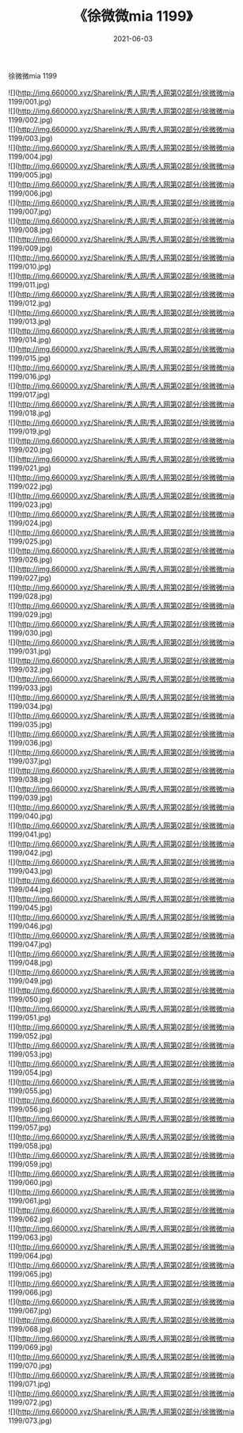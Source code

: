 ﻿---
layout: post
title:  《徐微微mia 1199》
date:   2021-06-03
img: http://img.660000.xyz/Sharelink/秀人网/秀人网第02部分/徐微微mia 1199/000.jpg
categories: [美女, 清纯, 唯美]
---

徐微微mia 1199

  ![](http://img.660000.xyz/Sharelink/秀人网/秀人网第02部分/徐微微mia 1199/001.jpg) <br> ![](http://img.660000.xyz/Sharelink/秀人网/秀人网第02部分/徐微微mia 1199/002.jpg) <br> ![](http://img.660000.xyz/Sharelink/秀人网/秀人网第02部分/徐微微mia 1199/003.jpg) <br> ![](http://img.660000.xyz/Sharelink/秀人网/秀人网第02部分/徐微微mia 1199/004.jpg) <br> ![](http://img.660000.xyz/Sharelink/秀人网/秀人网第02部分/徐微微mia 1199/005.jpg) <br> ![](http://img.660000.xyz/Sharelink/秀人网/秀人网第02部分/徐微微mia 1199/006.jpg) <br> ![](http://img.660000.xyz/Sharelink/秀人网/秀人网第02部分/徐微微mia 1199/007.jpg) <br> ![](http://img.660000.xyz/Sharelink/秀人网/秀人网第02部分/徐微微mia 1199/008.jpg) <br> ![](http://img.660000.xyz/Sharelink/秀人网/秀人网第02部分/徐微微mia 1199/009.jpg) <br> ![](http://img.660000.xyz/Sharelink/秀人网/秀人网第02部分/徐微微mia 1199/010.jpg) <br> ![](http://img.660000.xyz/Sharelink/秀人网/秀人网第02部分/徐微微mia 1199/011.jpg) <br> ![](http://img.660000.xyz/Sharelink/秀人网/秀人网第02部分/徐微微mia 1199/012.jpg) <br> ![](http://img.660000.xyz/Sharelink/秀人网/秀人网第02部分/徐微微mia 1199/013.jpg) <br> ![](http://img.660000.xyz/Sharelink/秀人网/秀人网第02部分/徐微微mia 1199/014.jpg) <br> ![](http://img.660000.xyz/Sharelink/秀人网/秀人网第02部分/徐微微mia 1199/015.jpg) <br> ![](http://img.660000.xyz/Sharelink/秀人网/秀人网第02部分/徐微微mia 1199/016.jpg) <br> ![](http://img.660000.xyz/Sharelink/秀人网/秀人网第02部分/徐微微mia 1199/017.jpg) <br> ![](http://img.660000.xyz/Sharelink/秀人网/秀人网第02部分/徐微微mia 1199/018.jpg) <br> ![](http://img.660000.xyz/Sharelink/秀人网/秀人网第02部分/徐微微mia 1199/019.jpg) <br> ![](http://img.660000.xyz/Sharelink/秀人网/秀人网第02部分/徐微微mia 1199/020.jpg) <br> ![](http://img.660000.xyz/Sharelink/秀人网/秀人网第02部分/徐微微mia 1199/021.jpg) <br> ![](http://img.660000.xyz/Sharelink/秀人网/秀人网第02部分/徐微微mia 1199/022.jpg) <br> ![](http://img.660000.xyz/Sharelink/秀人网/秀人网第02部分/徐微微mia 1199/023.jpg) <br> ![](http://img.660000.xyz/Sharelink/秀人网/秀人网第02部分/徐微微mia 1199/024.jpg) <br> ![](http://img.660000.xyz/Sharelink/秀人网/秀人网第02部分/徐微微mia 1199/025.jpg) <br> ![](http://img.660000.xyz/Sharelink/秀人网/秀人网第02部分/徐微微mia 1199/026.jpg) <br> ![](http://img.660000.xyz/Sharelink/秀人网/秀人网第02部分/徐微微mia 1199/027.jpg) <br> ![](http://img.660000.xyz/Sharelink/秀人网/秀人网第02部分/徐微微mia 1199/028.jpg) <br> ![](http://img.660000.xyz/Sharelink/秀人网/秀人网第02部分/徐微微mia 1199/029.jpg) <br> ![](http://img.660000.xyz/Sharelink/秀人网/秀人网第02部分/徐微微mia 1199/030.jpg) <br> ![](http://img.660000.xyz/Sharelink/秀人网/秀人网第02部分/徐微微mia 1199/031.jpg) <br> ![](http://img.660000.xyz/Sharelink/秀人网/秀人网第02部分/徐微微mia 1199/032.jpg) <br> ![](http://img.660000.xyz/Sharelink/秀人网/秀人网第02部分/徐微微mia 1199/033.jpg) <br> ![](http://img.660000.xyz/Sharelink/秀人网/秀人网第02部分/徐微微mia 1199/034.jpg) <br> ![](http://img.660000.xyz/Sharelink/秀人网/秀人网第02部分/徐微微mia 1199/035.jpg) <br> ![](http://img.660000.xyz/Sharelink/秀人网/秀人网第02部分/徐微微mia 1199/036.jpg) <br> ![](http://img.660000.xyz/Sharelink/秀人网/秀人网第02部分/徐微微mia 1199/037.jpg) <br> ![](http://img.660000.xyz/Sharelink/秀人网/秀人网第02部分/徐微微mia 1199/038.jpg) <br> ![](http://img.660000.xyz/Sharelink/秀人网/秀人网第02部分/徐微微mia 1199/039.jpg) <br> ![](http://img.660000.xyz/Sharelink/秀人网/秀人网第02部分/徐微微mia 1199/040.jpg) <br> ![](http://img.660000.xyz/Sharelink/秀人网/秀人网第02部分/徐微微mia 1199/041.jpg) <br> ![](http://img.660000.xyz/Sharelink/秀人网/秀人网第02部分/徐微微mia 1199/042.jpg) <br> ![](http://img.660000.xyz/Sharelink/秀人网/秀人网第02部分/徐微微mia 1199/043.jpg) <br> ![](http://img.660000.xyz/Sharelink/秀人网/秀人网第02部分/徐微微mia 1199/044.jpg) <br> ![](http://img.660000.xyz/Sharelink/秀人网/秀人网第02部分/徐微微mia 1199/045.jpg) <br> ![](http://img.660000.xyz/Sharelink/秀人网/秀人网第02部分/徐微微mia 1199/046.jpg) <br> ![](http://img.660000.xyz/Sharelink/秀人网/秀人网第02部分/徐微微mia 1199/047.jpg) <br> ![](http://img.660000.xyz/Sharelink/秀人网/秀人网第02部分/徐微微mia 1199/048.jpg) <br> ![](http://img.660000.xyz/Sharelink/秀人网/秀人网第02部分/徐微微mia 1199/049.jpg) <br> ![](http://img.660000.xyz/Sharelink/秀人网/秀人网第02部分/徐微微mia 1199/050.jpg) <br> ![](http://img.660000.xyz/Sharelink/秀人网/秀人网第02部分/徐微微mia 1199/051.jpg) <br> ![](http://img.660000.xyz/Sharelink/秀人网/秀人网第02部分/徐微微mia 1199/052.jpg) <br> ![](http://img.660000.xyz/Sharelink/秀人网/秀人网第02部分/徐微微mia 1199/053.jpg) <br> ![](http://img.660000.xyz/Sharelink/秀人网/秀人网第02部分/徐微微mia 1199/054.jpg) <br> ![](http://img.660000.xyz/Sharelink/秀人网/秀人网第02部分/徐微微mia 1199/055.jpg) <br> ![](http://img.660000.xyz/Sharelink/秀人网/秀人网第02部分/徐微微mia 1199/056.jpg) <br> ![](http://img.660000.xyz/Sharelink/秀人网/秀人网第02部分/徐微微mia 1199/057.jpg) <br> ![](http://img.660000.xyz/Sharelink/秀人网/秀人网第02部分/徐微微mia 1199/058.jpg) <br> ![](http://img.660000.xyz/Sharelink/秀人网/秀人网第02部分/徐微微mia 1199/059.jpg) <br> ![](http://img.660000.xyz/Sharelink/秀人网/秀人网第02部分/徐微微mia 1199/060.jpg) <br> ![](http://img.660000.xyz/Sharelink/秀人网/秀人网第02部分/徐微微mia 1199/061.jpg) <br> ![](http://img.660000.xyz/Sharelink/秀人网/秀人网第02部分/徐微微mia 1199/062.jpg) <br> ![](http://img.660000.xyz/Sharelink/秀人网/秀人网第02部分/徐微微mia 1199/063.jpg) <br> ![](http://img.660000.xyz/Sharelink/秀人网/秀人网第02部分/徐微微mia 1199/064.jpg) <br> ![](http://img.660000.xyz/Sharelink/秀人网/秀人网第02部分/徐微微mia 1199/065.jpg) <br> ![](http://img.660000.xyz/Sharelink/秀人网/秀人网第02部分/徐微微mia 1199/066.jpg) <br> ![](http://img.660000.xyz/Sharelink/秀人网/秀人网第02部分/徐微微mia 1199/067.jpg) <br> ![](http://img.660000.xyz/Sharelink/秀人网/秀人网第02部分/徐微微mia 1199/068.jpg) <br> ![](http://img.660000.xyz/Sharelink/秀人网/秀人网第02部分/徐微微mia 1199/069.jpg) <br> ![](http://img.660000.xyz/Sharelink/秀人网/秀人网第02部分/徐微微mia 1199/070.jpg) <br> ![](http://img.660000.xyz/Sharelink/秀人网/秀人网第02部分/徐微微mia 1199/071.jpg) <br> ![](http://img.660000.xyz/Sharelink/秀人网/秀人网第02部分/徐微微mia 1199/072.jpg) <br> ![](http://img.660000.xyz/Sharelink/秀人网/秀人网第02部分/徐微微mia 1199/073.jpg) <br>